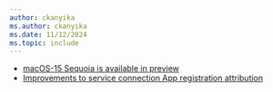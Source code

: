 ```yaml
---
author: ckanyika
ms.author: ckanyika
ms.date: 11/12/2024
ms.topic: include
---
```


- [macOS-15 Sequoia is available in preview](#macos-15-sequoia-is-available-in-preview)
- [Improvements to service connection App registration attribution](#improvements-to-service-connection-app-registration-attribution)
